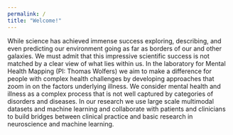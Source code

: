 ```yaml
---
permalink: /
title: "Welcome!"
---
```

While science has achieved immense success exploring, describing, and even predicting our environment going as far as borders of our and other galaxies. We must admit that this impressive scientific success is not matched by a clear view of what lies within us. In the laboratory for Mental Health Mapping (PI: Thomas Wolfers) we aim to make a difference for people with complex health challenges by developing approaches that zoom in on the factors underlying illness. We consider mental health and illness as a complex process that is not well captured by categories of disorders and diseases. In our research we use large scale multimodal datasets and machine learning and collaborate with patients and clinicians to build bridges between clinical practice and basic research in neuroscience and machine learning.
